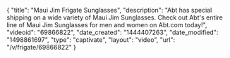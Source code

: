 {
    "title": "Maui Jim Frigate Sunglasses",
    "description": "Abt has special shipping on a wide variety of Maui Jim Sunglasses. Check out Abt's entire line of Maui Jim Sunglasses for men and women on Abt.com today!",
    "videoid": "69866822",
    "date_created": "1444407263",
    "date_modified": "1498861697",
    "type": "captivate",
    "layout": "video",
    "url": "\/v\/frigate\/69866822"
}